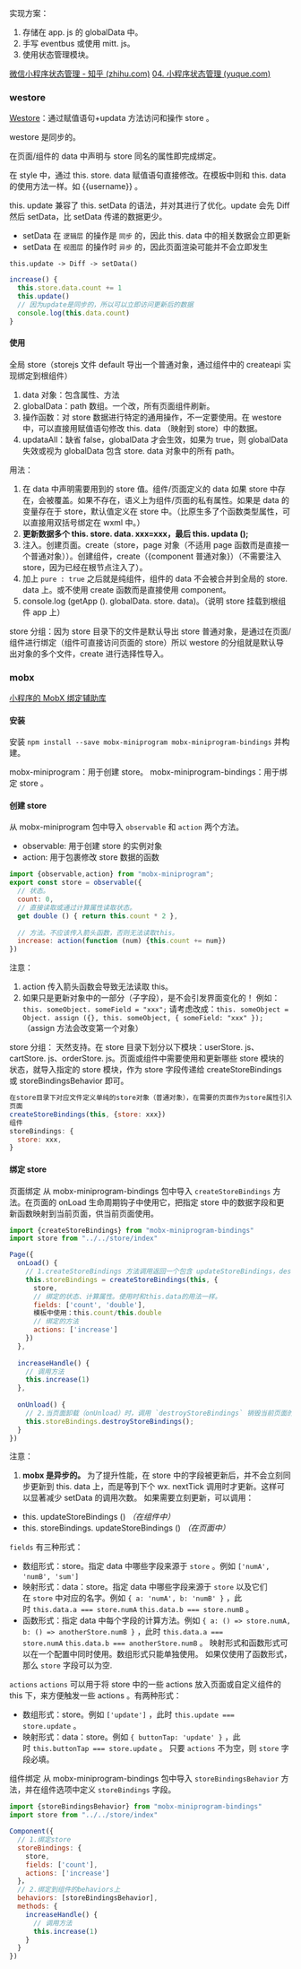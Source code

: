 实现方案：
1. 存储在 app. js 的 globalData 中。
2. 手写 eventbus 或使用 mitt. js。
3. 使用状态管理模块。

[微信小程序状态管理 - 知乎 (zhihu.com)](https://zhuanlan.zhihu.com/p/412227736)
[04. 小程序状态管理 (yuque.com)](https://www.yuque.com/zdk/pnadia/ntbohh)

### westore
[Westore](https://github.com/qiqingfu/westore/tree/revert-76-revert-75-revert-73-master)：通过赋值语句+updata 方法访问和操作 store 。

westore 是同步的。

在页面/组件的 data 中声明与 store 同名的属性即完成绑定。

在 style 中，通过 this. store. data 赋值语句直接修改。在模板中则和 this. data 的使用方法一样。如 {{username}} 。


this. update 兼容了 this. setData 的语法，并对其进行了优化。update 会先 Diff 然后 setData，比 setData 传递的数据更少。

-   setData 在 `逻辑层` 的操作是 `同步` 的，因此 this. data 中的相关数据会立即更新  
-   setData 在 `视图层` 的操作时 `异步` 的，因此页面渲染可能并不会立即发生  

`this.update -> Diff -> setData()`
```js
increase() {
  this.store.data.count += 1
  this.update()
  // 因为update是同步的，所以可以立即访问更新后的数据
  console.log(this.data.count)
}
```

#### 使用
全局 store（storejs 文件 default 导出一个普通对象，通过组件中的 createapi 实现绑定到根组件）
1. data 对象：包含属性、方法
2. globalData：path 数组。一个改，所有页面组件刷新。
3. 操作函数：对 store 数据进行特定的通用操作，不一定要使用。在 westore 中，可以直接用赋值语句修改 this. data （映射到 store）中的数据。
4. updataAll：缺省 false，globalData 才会生效，如果为 true，则 globalData 失效或视为 globalData 包含 store. data 对象中的所有 path。

用法：
1. 在 data 中声明需要用到的 store 值。组件/页面定义的 data 如果 store 中存在，会被覆盖。如果不存在，语义上为组件/页面的私有属性。如果是 data 的变量存在于 store，默认值定义在 store 中。（比原生多了个函数类型属性，可以直接用双括号绑定在 wxml 中。）
2. **更新数据多个 this. store. data. xxx=xxx，最后 this. updata ();**
3. 注入。创建页面。create（store，page 对象（不适用 page 函数而是直接一个普通对象））。创建组件，create（{component 普通对象}）（不需要注入 store，因为已经在根节点注入了）。
4. 加上 `pure : true` 之后就是纯组件，组件的 data 不会被合并到全局的 store. data 上。或不使用 create 函数而是直接使用 component。
5. console.log (getApp (). globalData. store. data)。（说明 store 挂载到根组件 app 上）

store 分组：因为 store 目录下的文件是默认导出 store 普通对象，是通过在页面/组件进行绑定（组件可直接访问页面的 store）所以 westore 的分组就是默认导出对象的多个文件，create 进行选择性导入。

### mobx
[小程序的 MobX 绑定辅助库 ](https://github.com/wechat-miniprogram/mobx-miniprogram-bindings)

#### 安装
安装 `npm install --save mobx-miniprogram mobx-miniprogram-bindings` 并构建。

mobx-miniprogram：用于创建 store。
mobx-miniprogram-bindings：用于绑定 store 。
	
#### 创建 store
从 mobx-miniprogram 包中导入 `observable` 和 `action` 两个方法。
-   observable: 用于创建 store 的实例对象
-   action: 用于包裹修改 store 数据的函数

```js
import {observable,action} from "mobx-miniprogram";
export const store = observable({
  // 状态。
  count: 0,
  // 直接读取或通过计算属性读取状态。
  get double () { return this.count * 2 },
  
  // 方法。不应该传入箭头函数，否则无法读取this。
  increase: action(function (num) {this.count += num})
})
```
注意：
1. action 传入箭头函数会导致无法读取 this。
2. 如果只是更新对象中的一部分（子字段），是不会引发界面变化的！
	例如：`this. someObject. someField = "xxx";` 请考虑改成：`this. someObject = Object. assign ({}, this. someObject, { someField: "xxx" });`（assign 方法会改变第一个对象）

store 分组：
天然支持。在 store 目录下划分以下模块：userStore. js、cartStore. js、orderStore. js。页面或组件中需要使用和更新哪些 store 模块的状态，就导入指定的 store 模块，作为 store 字段传递给 createStoreBindings 或 storeBindingsBehavior 即可。
```js
在store目录下对应文件定义单纯的store对象（普通对象），在需要的页面作为store属性引入。
页面
createStoreBindings(this, {store: xxx})
组件
storeBindings: {
  store: xxx,
}
```

#### 绑定 store
页面绑定
从 mobx-miniprogram-bindings 包中导入 `createStoreBindings` 方法。在页面的 onLoad 生命周期钩子中使用它，把指定 store 中的数据字段和更新函数映射到当前页面，供当前页面使用。
```js
import {createStoreBindings} from "mobx-miniprogram-bindings"
import store from "../../store/index"

Page({
  onLoad() {
	// 1.createStoreBindings 方法调用返回一个包含 updateStoreBindings，destroyStoreBindings 两个函数的对象。
    this.storeBindings = createStoreBindings(this, {
      store,
      // 绑定的状态、计算属性。使用时和this.data的用法一样。
      fields: ['count', 'double'],
      模板中使用：this.count/this.double
      // 绑定的方法
      actions: ['increase']
    })
  },
  
  increaseHandle() {
	// 调用方法
    this.increase(1)
  },
  
  onUnload() {
	// 2.当页面卸载（onUnload）时，调用 `destroyStoreBindings` 销毁当前页面的 store 绑定，避免造成内存泄露。
    this.storeBindings.destroyStoreBindings();
  }
})
```
注意：
1. **mobx 是异步的。**
为了提升性能，在 store 中的字段被更新后，并不会立刻同步更新到 this. data 上，而是等到下个 wx. nextTick 调用时才更新。这样可以显著减少 setData 的调用次数。
如果需要立刻更新，可以调用：
-   this. updateStoreBindings () _（在组件中）_
-   this. storeBindings. updateStoreBindings () _（在页面中）_

`fields` 有三种形式：
-   数组形式：store。指定 data 中哪些字段来源于 `store` 。例如 `['numA', 'numB', 'sum']` 
-   映射形式：data：store。指定 data 中哪些字段来源于 `store` 以及它们在 `store` 中对应的名字。例如 `{ a: 'numA', b: 'numB' }` ，此时 `this.data.a === store.numA` `this.data.b === store.numB` 。
-   函数形式：指定 data 中每个字段的计算方法。例如 `{ a: () => store.numA, b: () => anotherStore.numB }` ，此时 `this.data.a === store.numA` `this.data.b === anotherStore.numB` 。
映射形式和函数形式可以在一个配置中同时使用。数组形式只能单独使用。
如果仅使用了函数形式，那么 `store` 字段可以为空.

`actions`
`actions` 可以用于将 store 中的一些 actions 放入页面或自定义组件的 this 下，来方便触发一些 actions 。有两种形式：
-   数组形式：store。例如 `['update']` ，此时 `this.update === store.update` 。
-   映射形式：data：store。例如 `{ buttonTap: 'update' }` ，此时 `this.buttonTap === store.update` 。
只要 `actions` 不为空，则 `store` 字段必填。

组件绑定
从 mobx-miniprogram-bindings 包中导入 `storeBindingsBehavior` 方法，并在组件选项中定义 `storeBindings` 字段。
```js
import {storeBindingsBehavior} from "mobx-miniprogram-bindings"
import store from "../../store/index"

Component({
  // 1.绑定store
  storeBindings: {
    store,
    fields: ['count'],
    actions: ['increase']
  }，
  // 2.绑定到组件的behaviors上
  behaviors: [storeBindingsBehavior],
  methods: {
    increaseHandle() {
      // 调用方法
      this.increase(1)
    }
  }
})
```

